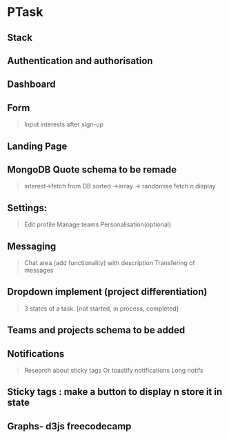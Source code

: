 # PTask

## Stack

## Authentication and authorisation

## Dashboard

## Form

> Input interests after sign-up

## Landing Page

## MongoDB Quote schema to be remade

> interest->fetch from DB sorted ->array -> randomise fetch n display

## Settings:

> Edit profile
> Manage teams
> Personalisation(optional)

## Messaging

> Chat area (add functionality) with description
> Transfering of messages

## Dropdown implement (project differentiation)

> 3 states of a task. [not started, in process, completed]

## Teams and projects schema to be added

## Notifications

> Research about sticky tags
> Or toastify notifications
> Long notifs

## Sticky tags : make a button to display n store it in state

## Graphs- d3js freecodecamp
